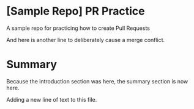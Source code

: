# [Sample Repo] PR Practice
A sample repo for practicing how to create Pull Requests

And here is another line to deliberately cause a merge conflict.

# Summary
Because the introduction section was here, the summary section is now here.

Adding a new line of text to this file.
